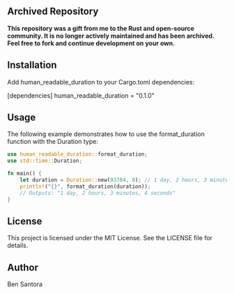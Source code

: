 ## Archived Repository

**This repository was a gift from me to the Rust and open-source community. It is no longer actively maintained and has been archived. Feel free to fork and continue development on your own.**

## Installation
Add human_readable_duration to your Cargo.toml dependencies:

[dependencies]
human_readable_duration = "0.1.0"

## Usage
The following example demonstrates how to use the format_duration function with the Duration type:

```rust
use human_readable_duration::format_duration;
use std::time::Duration;

fn main() {
    let duration = Duration::new(93784, 0); // 1 day, 2 hours, 3 minutes, 4 seconds
    println!("{}", format_duration(duration)); 
    // Outputs: "1 day, 2 hours, 3 minutes, 4 seconds"
}
```

## License
This project is licensed under the MIT License. See the LICENSE file for details.

## Author
Ben Santora 
